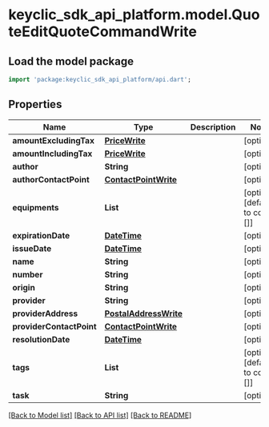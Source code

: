 # keyclic_sdk_api_platform.model.QuoteEditQuoteCommandWrite

## Load the model package
```dart
import 'package:keyclic_sdk_api_platform/api.dart';
```

## Properties
Name | Type | Description | Notes
------------ | ------------- | ------------- | -------------
**amountExcludingTax** | [**PriceWrite**](PriceWrite.md) |  | [optional] 
**amountIncludingTax** | [**PriceWrite**](PriceWrite.md) |  | [optional] 
**author** | **String** |  | [optional] 
**authorContactPoint** | [**ContactPointWrite**](ContactPointWrite.md) |  | [optional] 
**equipments** | **List<String>** |  | [optional] [default to const []]
**expirationDate** | [**DateTime**](DateTime.md) |  | [optional] 
**issueDate** | [**DateTime**](DateTime.md) |  | [optional] 
**name** | **String** |  | [optional] 
**number** | **String** |  | [optional] 
**origin** | **String** |  | [optional] 
**provider** | **String** |  | [optional] 
**providerAddress** | [**PostalAddressWrite**](PostalAddressWrite.md) |  | [optional] 
**providerContactPoint** | [**ContactPointWrite**](ContactPointWrite.md) |  | [optional] 
**resolutionDate** | [**DateTime**](DateTime.md) |  | [optional] 
**tags** | **List<String>** |  | [optional] [default to const []]
**task** | **String** |  | [optional] 

[[Back to Model list]](../README.md#documentation-for-models) [[Back to API list]](../README.md#documentation-for-api-endpoints) [[Back to README]](../README.md)


